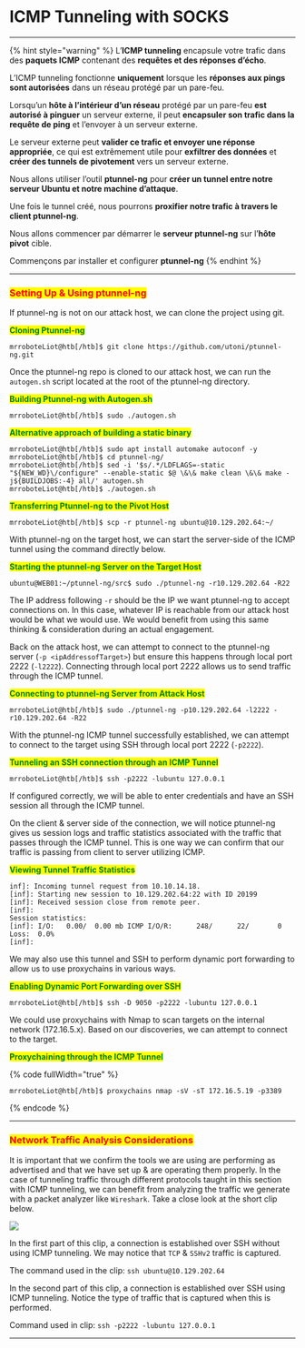 # ICMP Tunneling with SOCKS

***

{% hint style="warning" %}
L’**ICMP tunneling** encapsule votre trafic dans des **paquets ICMP** contenant des **requêtes et des réponses d’écho**.

L’ICMP tunneling fonctionne **uniquement** lorsque les **réponses aux pings sont autorisées** dans un réseau protégé par un pare-feu.

Lorsqu’un **hôte à l’intérieur d’un réseau** protégé par un pare-feu **est autorisé à pinguer** un serveur externe, il peut **encapsuler son trafic dans la requête de ping** et l’envoyer à un serveur externe.

Le serveur externe peut **valider ce trafic et envoyer une réponse appropriée**, ce qui est extrêmement utile pour **exfiltrer des données** et **créer des tunnels de pivotement** vers un serveur externe.

Nous allons utiliser l’outil **ptunnel-ng** pour **créer un tunnel entre notre serveur Ubuntu et notre machine d’attaque**.

Une fois le tunnel créé, nous pourrons **proxifier notre trafic à travers le client ptunnel-ng**.

Nous allons commencer par démarrer le **serveur ptunnel-ng** sur l’**hôte pivot** cible.

Commençons par installer et configurer **ptunnel-ng**
{% endhint %}

***

### <mark style="color:red;">Setting Up & Using ptunnel-ng</mark>

If ptunnel-ng is not on our attack host, we can clone the project using git.

<mark style="color:green;">**Cloning Ptunnel-ng**</mark>

```shell-session
mrroboteLiot@htb[/htb]$ git clone https://github.com/utoni/ptunnel-ng.git
```

Once the ptunnel-ng repo is cloned to our attack host, we can run the `autogen.sh` script located at the root of the ptunnel-ng directory.

<mark style="color:green;">**Building Ptunnel-ng with Autogen.sh**</mark>

```shell-session
mrroboteLiot@htb[/htb]$ sudo ./autogen.sh 
```

<mark style="color:green;">**Alternative approach of building a static binary**</mark>

```shell-session
mrroboteLiot@htb[/htb]$ sudo apt install automake autoconf -y
mrroboteLiot@htb[/htb]$ cd ptunnel-ng/
mrroboteLiot@htb[/htb]$ sed -i '$s/.*/LDFLAGS=-static "${NEW_WD}\/configure" --enable-static $@ \&\& make clean \&\& make -j${BUILDJOBS:-4} all/' autogen.sh
mrroboteLiot@htb[/htb]$ ./autogen.sh
```

<mark style="color:green;">**Transferring Ptunnel-ng to the Pivot Host**</mark>

```shell-session
mrroboteLiot@htb[/htb]$ scp -r ptunnel-ng ubuntu@10.129.202.64:~/
```

With ptunnel-ng on the target host, we can start the server-side of the ICMP tunnel using the command directly below.

<mark style="color:green;">**Starting the ptunnel-ng Server on the Target Host**</mark>

```shell-session
ubuntu@WEB01:~/ptunnel-ng/src$ sudo ./ptunnel-ng -r10.129.202.64 -R22
```

The IP address following `-r` should be the IP we want ptunnel-ng to accept connections on. In this case, whatever IP is reachable from our attack host would be what we would use. We would benefit from using this same thinking & consideration during an actual engagement.

Back on the attack host, we can attempt to connect to the ptunnel-ng server (`-p <ipAddressofTarget>`) but ensure this happens through local port 2222 (`-l2222`). Connecting through local port 2222 allows us to send traffic through the ICMP tunnel.

<mark style="color:green;">**Connecting to ptunnel-ng Server from Attack Host**</mark>

```shell-session
mrroboteLiot@htb[/htb]$ sudo ./ptunnel-ng -p10.129.202.64 -l2222 -r10.129.202.64 -R22
```

With the ptunnel-ng ICMP tunnel successfully established, we can attempt to connect to the target using SSH through local port 2222 (`-p2222`).

<mark style="color:green;">**Tunneling an SSH connection through an ICMP Tunnel**</mark>

```shell-session
mrroboteLiot@htb[/htb]$ ssh -p2222 -lubuntu 127.0.0.1
```

If configured correctly, we will be able to enter credentials and have an SSH session all through the ICMP tunnel.

On the client & server side of the connection, we will notice ptunnel-ng gives us session logs and traffic statistics associated with the traffic that passes through the ICMP tunnel. This is one way we can confirm that our traffic is passing from client to server utilizing ICMP.

<mark style="color:green;">**Viewing Tunnel Traffic Statistics**</mark>

```shell-session
inf]: Incoming tunnel request from 10.10.14.18.
[inf]: Starting new session to 10.129.202.64:22 with ID 20199
[inf]: Received session close from remote peer.
[inf]: 
Session statistics:
[inf]: I/O:   0.00/  0.00 mb ICMP I/O/R:      248/      22/       0 Loss:  0.0%
[inf]: 
```

We may also use this tunnel and SSH to perform dynamic port forwarding to allow us to use proxychains in various ways.

<mark style="color:green;">**Enabling Dynamic Port Forwarding over SSH**</mark>

```shell-session
mrroboteLiot@htb[/htb]$ ssh -D 9050 -p2222 -lubuntu 127.0.0.1
```

We could use proxychains with Nmap to scan targets on the internal network (172.16.5.x). Based on our discoveries, we can attempt to connect to the target.

<mark style="color:green;">**Proxychaining through the ICMP Tunnel**</mark>

{% code fullWidth="true" %}
```shell-session
mrroboteLiot@htb[/htb]$ proxychains nmap -sV -sT 172.16.5.19 -p3389
```
{% endcode %}

***

### <mark style="color:red;">Network Traffic Analysis Considerations</mark>

It is important that we confirm the tools we are using are performing as advertised and that we have set up & are operating them properly. In the case of tunneling traffic through different protocols taught in this section with ICMP tunneling, we can benefit from analyzing the traffic we generate with a packet analyzer like `Wireshark`. Take a close look at the short clip below.

![](https://academy.hackthebox.com/storage/modules/158/analyzingTheTraffic.gif)

In the first part of this clip, a connection is established over SSH without using ICMP tunneling. We may notice that `TCP` & `SSHv2` traffic is captured.

The command used in the clip: `ssh ubuntu@10.129.202.64`

In the second part of this clip, a connection is established over SSH using ICMP tunneling. Notice the type of traffic that is captured when this is performed.

Command used in clip: `ssh -p2222 -lubuntu 127.0.0.1`

***
